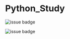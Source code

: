 # Python_Study

![issue badge](https://img.shields.io/badge/python-3.7.4-blue?style=flat&logo=Python)

![issue badge](https://img.shields.io/badge/ubuntu-16.04-orange)
